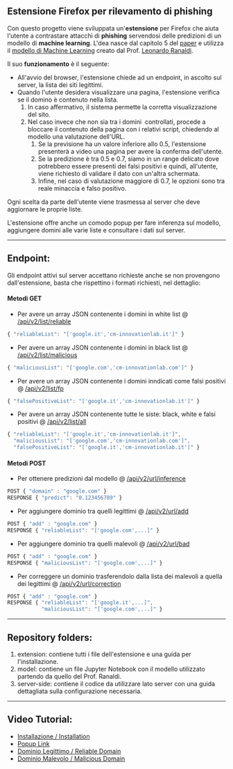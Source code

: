 ## Estensione Firefox per rilevamento di phishing

Con questo progetto viene sviluppata un'**estensione** per Firefox che aiuta l'utente a contrastare attacchi di **phishing** servendosi delle predizioni di un modello di **machine learning**. L'dea nasce dal capitolo 5 del [paper](https://ceur-ws.org/Vol-3260/paper13.pdf) e utilizza il [modello di Machine Learning](https://github.com/LeonardRanaldi/ItalianPhishingDetection/blob/main/models/RNN%20word%2Bchar_emb.ipynb) creato dal Prof. [Leonardo Ranaldi](https://github.com/LeonardRanaldi/).

Il suo **funzionamento** è il seguente:

*   All'avvio del browser, l'estensione chiede ad un endpoint, in ascolto sul server, la lista dei siti legittimi.
*   Quando l'utente desidera visualizzare una pagina, l'estensione verifica se il domino è contenuto nella lista.
    1.  In caso affermativo, il sistema permette la corretta visualizzazione del sito.
    2.  Nel caso invece che non sia tra i domini  controllati, procede a bloccare il contenuto della pagina con i relativi script, chiedendo al modello una valutazione dell'URL.
        1.  Se la previsione ha un valore inferiore allo 0.5, l'estensione presenterà a video una pagina per avere la conferma dell'utente.
        2.  Se la predizione è tra 0.5 e 0.7, siamo in un range delicato dove potrebbero essere presenti dei falsi positivi e quindi, all'utente, viene richiesto di validare il dato con un'altra schermata.
        3.  Infine, nel caso di valutazione maggiore di 0.7, le opzioni sono tra reale minaccia e falso positivo.

Ogni scelta da parte dell'utente viene trasmessa al server che deve aggiornare le proprie liste.

L'estensione offre anche un comodo popup per fare inferenza sul modello, aggiungere domini alle varie liste e consultare i dati sul server.

---

## Endpoint:

Gli endpoint attivi sul server accettano richieste anche se non provengono dall'estensione, basta che rispettino i formati richiesti, nel dettaglio:

#### Metodi GET

*   Per avere un array JSON contenente i domini in white list @ [/api/v2/list/reliable](http://www.cm-innovationlab.it:5000/api/v2/list/reliable)

```javascript
{ "reliableList": "['google.it','cm-innovationlab.it']" }
```

*   Per avere un array JSON contenente i domini in black list @ [/api/v2/list/malicious](http://www.cm-innovationlab.it:5000/api/v2/list/malicious)

```javascript
{ "maliciousList": "['google.com','cm-innovationlab.com']" }
```

*   Per avere un array JSON contenente i domini inndicati come falsi positivi @ [/api/v2/list/fp](http://www.cm-innovationlab.it:5000/api/v2/list/fp)

```javascript
{ "falsePositiveList": "['google.it','cm-innovationlab.it']" }
```

*   Per avere un array JSON contenente tutte le siste: black, white e falsi positivi @ [/api/v2/list/all](http://www.cm-innovationlab.it:5000/api/v2/list/all)

```javascript
{ "reliableList": "['google.it','cm-innovationlab.it']",
  "maliciousList": "['google.com','cm-innovationlab.com']",
  "falsePositiveList": "['google.it','cm-innovationlab.it']" }  
```

#### Metodi POST

*   Per ottenere predizioni dal modello @ [/api/v2/url/inference](http://www.cm-innovationlab.it:5000/api/v2/url/inference)

```javascript
POST { "domain" : "google.com" }
RESPONSE { "predict": "0.123456789" }
```

*   Per aggiungere dominio tra quelli legittimi @ [/api/v2/url/add](http://www.cm-innovationlab.it:5000/api/v2/url/add)

```javascript
POST { "add" : "google.com" }
RESPONSE { "reliableList": "['google.com',...]" }
```

*   Per aggiungere dominio tra quelli malevoli @ [/api/v2/url/bad](http://www.cm-innovationlab.it:5000/api/v2/url/bad)

```javascript
POST { "add" : "google.com" }
RESPONSE { "maliciousList": "['google.com',...]" }
```

*   Per correggere un dominio trasferendolo dalla lista dei malevoli a quella dei legittimi @ [/api/v2/url/correction](http://www.cm-innovationlab.it:5000/api/v2/url/correction)

```javascript
POST { "add" : "google.com" }
RESPONSE { "reliableList": "['google.it',...]",
  		   "maliciousList": "['google.com',...]" }  
```

---

## Repository folders:

1.  extension: contiene tutti i file dell'estensione e una guida per l'installazione.
2.  model: contiene un file Jupyter Notebook con il modello utilizzato partendo da quello del Prof. Ranaldi.
3.  server-side: contiene il codice da utilizzare lato server con una guida dettagliata sulla configurazione necessaria.

---

## Video Tutorial:

*   [Installazione / Installation](https://www.cm-innovationlab.it/1%20-%20Installazione.mp4)
*   [Popup Link](https://www.cm-innovationlab.it/2%20-%20Link%20popup.mp4)
*   [Dominio Legittimo / Reliable Domain](https://www.cm-innovationlab.it/3%20-%20Dominio%20Legittimo.mp4)
*   [Dominio Malevolo / Malicious Domain](https://www.cm-innovationlab.it/4%20-%20Dominio%20Malevolo.mp4)
